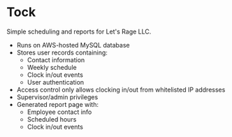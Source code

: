 Tock
====

Simple scheduling and reports for Let's Rage LLC.

- Runs on AWS-hosted MySQL database
- Stores user records containing:
  - Contact information
  - Weekly schedule
  - Clock in/out events
  - User authentication
- Access control only allows clocking in/out from whitelisted IP addresses
- Supervisor/admin privileges
- Generated report page with:
  - Employee contact info
  - Scheduled hours
  - Clock in/out events
